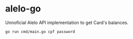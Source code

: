# alelo-go

Unnoficial Alelo API implementation to get Card's balances.

```console
go run cmd/main.go cpf password
```
